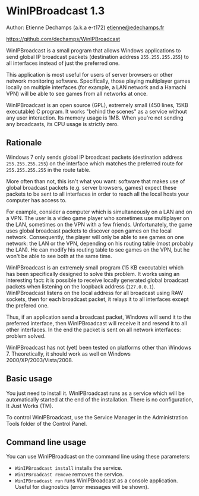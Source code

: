 WinIPBroadcast 1.3
==================

Author: Etienne Dechamps (a.k.a e-t172) <etienne@edechamps.fr>

https://github.com/dechamps/WinIPBroadcast

WinIPBroadcast is a small program that allows Windows applications to send global IP broadcast packets (destination address `255.255.255.255`) to all interfaces instead of just the preferred one.

This application is most useful for users of server browsers or other network monitoring software. Specifically, those playing multiplayer games locally on multiple interfaces (for example, a LAN network and a Hamachi VPN) will be able to see games from all networks at once.

WinIPBroadcast is an open source (GPL), extremely small (450 lines, 15KB executable) C program. It works "behind the scenes" as a service without any user interaction. Its memory usage is 1MB. When you're not sending any broadcasts, its CPU usage is strictly zero.

Rationale
---------

Windows 7 only sends global IP broadcast packets (destination address `255.255.255.255`) on the interface which matches the preferred route for `255.255.255.255` in the route table.

More often than not, this isn't what you want: software that makes use of global broadcast packets (e.g. server browsers, games) expect these packets to be sent to all interfaces in order to reach all the local hosts your computer has access to.

For example, consider a computer which is simultaneously on a LAN and on a VPN. The user is a video game player who sometimes use multiplayer on the LAN, sometimes on the VPN with a few friends. Unfortunately, the game uses global broadcast packets to discover open games on the local network. Consequently, the player will only be able to see games on one network: the LAN or the VPN, depending on his routing table (most probably the LAN). He can modify his routing table to see games on the VPN, but he won't be able to see both at the same time.

WinIPBroadcast is an extremely small program (15 KB executable) which has been specifically designed to solve this problem. It works using an interesting fact: it is possible to receive locally generated global broadcast packets when listening on the loopback address (`127.0.0.1`). WinIPBroadcast listens on the local address for all broadcast using RAW sockets, then for each broadcast packet, it relays it to all interfaces except the prefered one.

Thus, if an application send a broadcast packet, Windows will send it to the preferred interface, then WinIPBroadcast will receive it and resend it to all other interfaces. In the end the packet is sent on all network interfaces: problem solved.

WinIPBroadcast has not (yet) been tested on platforms other than Windows 7. Theoretically, it should work as well on Windows 2000/XP/2003/Vista/2008.

Basic usage
-----------

You just need to install it. WinIPBroadcast runs as a service which will be automatically started at the end of the installation. There is no configuration, It Just Works (TM).

To control WinIPBroadcast, use the Service Manager in the Administration Tools folder of the Control Panel.

Command line usage
------------------

You can use WinIPBroadcast on the command line using these parameters:

* `WinIPBroadcast install` installs the service.
* `WinIPBroadcast remove` removes the service.
* `WinIPBroadcast run` runs WinIPBroadcast as a console application. Useful for diagnostics (error messages will be shown).
